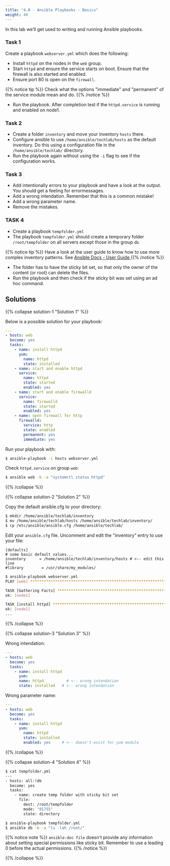 ```yaml
---
title: "4.0 - Ansible Playbooks - Basics"
weight: 40
---
```


In this lab we’ll get used to writing and running Ansible playbooks.

### Task 1

Create a playbook `webserver.yml` which does the following:

- Install `httpd` on the nodes in the `web` group.
- Start `httpd` and ensure the service starts on boot. Ensure that the firewall is also started and enabled.
- Ensure port 80 is open on the `firewall`.

{{% notice tip %}}
Check what the options "immediate" and "permanent" of the service module mean and do.
{{% /notice %}}

- Run the playbook. After completion test if the `httpd.service` is running and enabled on node1.

### Task 2

- Create a folder `inventory` and move your inventory `hosts` there.
- Configure ansible to use `/home/ansible/techlab/hosts` as the default inventory. Do this using a configuration file in the `/home/ansible/techlab/` directory.
- Run the playbook again without using the `-i` flag to see if the configuration works.

### Task 3

- Add intentionally errors to your playbook and have a look at the output. You should get a feeling for errormessages.
- Add a wrong intendation. Remember that this is a common mistake!
- Add a wrong parameter name.
- Remove the mistakes.

### TASK 4
- Create a playbook `tempfolder.yml`
- The playbook `tempfolder.yml` should create a temporary folder `/root/tempfolder` on all servers except those in the group `db`.

{{% notice tip %}}
Have a look at the user guide to know how to use more complex inventory patterns.
See [Ansible Docs - User Guide ](https://docs.ansible.com/ansible/latest/user_guide/intro_patterns.html#common-patterns)
{{% /notice %}}

- The folder has to have the sticky bit set, so that only the owner of the content (or root) can delete the files.
- Run the playbook and then check if the sticky bit was set using an ad hoc command.

## Solutions

{{% collapse solution-1 "Solution 1" %}}

Below is a possible solution for your playbook:

```yaml
---
- hosts: web
  become: yes
  tasks:
    - name: install httpd
      yum:
        name: httpd
        state: installed
    - name: start and enable httpd
      service:
        name: httpd
        state: started
        enabled: yes
    - name: start and enable firewalld
      service:
        name: firewalld
        state: started
        enabled: yes
    - name: open firewall for http
      firewalld:
        service: http
        state: enabled
        permanent: yes
        immediate: yes
```

Run your playbook with:

```bash
$ ansible-playbook -i hosts webserver.yml
```

Check `httpd.service` on group `web`:

```bash
$ ansible web -b -a "systemctl status httpd"
```
{{% /collapse %}}

{{% collapse solution-2 "Solution 2" %}}

Copy the default ansible.cfg to your directory:

```bash
$ mkdir /home/ansible/techlab/inventory
$ mv /home/ansible/techlab/hosts /home/ansible/techlab/inventory/
$ cp /etc/ansible/ansible.cfg /home/ansible/techlab/
```

Edit your `ansible.cfg` file. Uncomment and edit the "inventory" entry to use your file:

```
[defaults]
# some basic default values...
inventory      = /home/ansible/techlab/inventory/hosts # <-- edit this line
#library        = /usr/share/my_modules/
```

```bash
$ ansible-playbook webserver.yml
PLAY [web] ***********************************************************************

TASK [Gathering Facts] ***********************************************************
ok: [node1]

TASK [install httpd] *************************************************************
ok: [node1]
...
```
{{% /collapse %}}

{{% collapse solution-3 "Solution 3" %}}

Wrong intendation:

```yaml
---
- hosts: web
  become: yes
  tasks:
    - name: install httpd
      yum:
      name: httpd	       # <-- wrong intendation
      state: installed   # <-- wrong intendation
```

Wrong parameter name:

```yaml
---
- hosts: web
  become: yes
  tasks:
    - name: install httpd
      yum:
        name: httpd
        state: installed
        enabled: yes     # <-- doesn't exist for yum module
```

{{% /collapse %}}

{{% collapse solution-4 "Solution 4" %}}
```bash
$ cat tempfolder.yml
---
- hosts: all:!db
  become: yes
  tasks:
    - name: create temp folder with sticky bit set
      file:
        dest: /root/tempfolder
        mode: "01755"
        state: directory

$ ansible-playbook tempfolder.yml
$ ansible db -b -a "ls -lah /root/"
```
{{% notice note %}}
`ansible-doc file` doesn't provide any information about setting special permissions like sticky bit. Remember to use a leading 0 before the actual permissions.
{{% /notice %}}

{{% /collapse %}}
